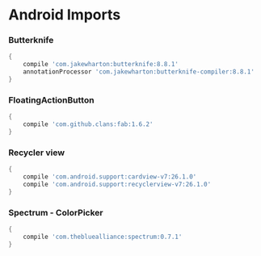 Android Imports
===============

### Butterknife
```gradle
{
    compile 'com.jakewharton:butterknife:8.8.1'
    annotationProcessor 'com.jakewharton:butterknife-compiler:8.8.1'
}
```

### FloatingActionButton
```gradle
{
    compile 'com.github.clans:fab:1.6.2'
}
```

### Recycler view
```gradle
{
    compile 'com.android.support:cardview-v7:26.1.0'
    compile 'com.android.support:recyclerview-v7:26.1.0'
}
```

### Spectrum - ColorPicker
```gradle
{
    compile 'com.thebluealliance:spectrum:0.7.1'
}
```